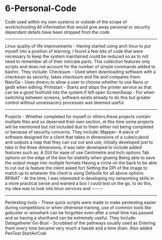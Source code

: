 # 6-Personal-Code
Code used within my own systems or outside of the scope of work/schooling
All information that would give away personal or security dependant details have been stripped from the code

---
Linux quality of life improvements - 
Having started using arch linux to put myself into a position of learning, I found a few bits of code that were necessary to keep the system maintained could be reduced so as to not need to remember all of their intricate parts. This collection features only scripts and does not account for the number of simple commands added to bashrc.
They include:
	Checksum - Used when downloading software with a checksum as security, takes checksum and file and compares them.
	NaorGa - Uses dmenu to allow a user to choose whether to use Nano or gedit when editing.
	Printstart - Starts and stops the printer service as that can be a good foothold into the system if left open
	ScreenSwap - For when switching between screens, software exists already to do this but greater control without unnessacery processes was deemed useful

---	
Projects - 
Whether completed for myself or others,these projects contain multiple files and so deserved their own section, at this time some projects will be mentioned but not included due to them either not being completed or because of security concerns.
They include:
	Mapper- A piece of software designed for a client that takes in dimensions of a cube/cuboid and outputs a map that they can cut out and use, initially developed just to take in the three dimensions, it was later developed to include added features such as:
		A GUI for ease of use
		Centimetre and Inch options
		Tab options on the edge of the box for stability when glueing
		Being able to save the output image into multiple formats
		Having a circle on the back to be able to cut out (a feature the client asked for)
		Setting the DPI of the image to match up to whatever the client is using
		Defaults for all above options
	RPiNAT - At the time, I was interested in developing my networking skills in a more practical sense and wanted a box I could test on the go, to do this, my idea was to look into linux services and ------

---
Pentesting tools - 
These quick scripts were made to make pentesting easier during competitions or when otherwise training, use of common tools like gobuster or wireshark can be forgotten even after a small time has passed and so having a shorthand can be extremely useful.
They Include:
	Datagatherer
	Go-Bust - Scrubbed of the pathways usually used as Entering them every time became very much a hassle and a time drain. Also added
	PenTest
	StartAirCrak


